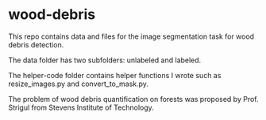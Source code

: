# wood-debris
This repo contains data and files for the image segmentation task for wood debris detection.

The data folder has two subfolders: unlabeled and labeled.

The helper-code folder contains helper functions I wrote such as resize_images.py and convert_to_mask.py.



The problem of wood debris quantification on forests was proposed by Prof. Strigul from Stevens Institute of Technology.
